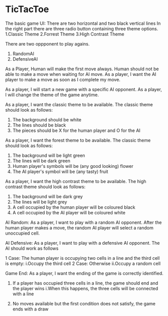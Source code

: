 # TicTacToe

The basic game UI:
There are two horizontal and two black vertical lines
In the right part there are three radio button containing 
three theme options.
1.Classic Theme
2.Forrest Theme
3.High Contrast Theme 

There are two oppponent to play agains.
1. RandomAI
2. DefensiveAI

As a Player, Human will make the first move always. 
Human should not be able to make a move when waiting for AI move.
As a player, I want the AI player to make a move as soon as I complete my move.

As a player, I will start a new game with a specific AI opponent.
As a player, I will change the theme of the game anytime.

As a player, I want the classic theme to be available. The classic theme should look as follows:

1. The background should be white
2. The lines should be black
3. The pieces should be X for the human player and O for the AI


As a player, I want the forest theme to be available. The classic theme should look as follows:

1. The background will be light green
2. The lines will be dark green
3. Human player's symbols will be (any good looking) flower
4. The AI player's symbol will be (any tasty) fruit


As a player, I want the high contrast theme to be available. The high contrast theme should look as follows:

1. The background will be dark grey
2. The lines will be light grey
3. A cell occupied by the human player will be coloured black
4. A cell occupied by the AI player will be coloured white

AI Random:
As a player, I want to play with a random AI opponent. After the human player makes a move, 
the random AI player will select a random unoccupied cell.

AI Defensive:
As a player, I want to play with a defensive AI opponent. The AI should work as follows

1 Case: The human player is occupying two cells in a line and the third cell is empty:
	 	i.Occupy the third cell
2 Case: Otherwise
		ii.Occupy a random cell
		
Game End:
As a player, I want the ending of the game is correctly identified.

1. If a player has occupied three cells in a line, the game should end and the player wins
		i.When this happens, the three cells will be connected with a line

2. No moves available but the first condition does not satisfy, the game ends with a draw
